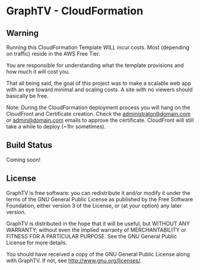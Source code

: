# GraphTV - CloudFormation

## Warning

Running this CloudFormation Template _WILL_ incur costs. Most (depending on traffic) reside in the AWS Free Tier.

You are responsible for understanding what the template provisions and how much it will cost you.

That all being said, the goal of this project was to make a scalable web app with an eye toward minimal and scaling costs. A site with no viewers should basically be free.

Note: During the CloudFormation deployment process you will hang on the CloudFront and Certificate creation. Check the administrator@domain.com or admin@domain.com emails to approve the certificate. CloudFront will still take a while to deploy (~1hr sometimes).

## Build Status

Coming soon!

## License

GraphTV is free software: you can redistribute it and/or modify it under the terms of the GNU General Public License as published by the Free Software Foundation, either version 3 of the License, or (at your option) any later version.

GraphTV is distributed in the hope that it will be useful, but WITHOUT ANY WARRANTY; without even the implied warranty of MERCHANTABILITY or FITNESS FOR A PARTICULAR PURPOSE.  See the GNU General Public License for more details.

You should have received a copy of the GNU General Public License along with GraphTV.  If not, see <http://www.gnu.org/licenses/>.
